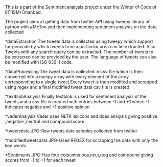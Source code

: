 This is a part of the Sentiment analysis project under the Winter of Code of IIT(ISM) Dhanbad.

The project aims at getting data from twitter API using tweepy library of python with #MeToo and then implementing sentiment analysis on the data collected

*dataExtraction
The tweets data is collected using tweepy which support for geocode by which tweets from a particular area can be extracted.
Also Tweets with any search query can be extracted.
The number of tweets to be extracted can be provided by the user.
The language of tweets can also be modified with ISO 639-1 code.

*dataProcessing
The tweet data is collected in csv file which is then converted into a numpy array with every element of the array corresponding to a single tweet.Every tweet is then modified and scrapped using regex and a final modified tweet data csv file is created.

*textblobAnalysis
Finally textblob is used for sentiment analysis of the tweets and a csv file is created with entries between -1 and +1 where -1 indicates negative and +1 positive opinion

*vaderAnalysis
Vader uses NLTK lexicons and does analysis giving positive ,negative ,neutral and compound score.

*tweetsdata.JPG-Raw tweets data samples collected from twitter

*modifiedtweetsdata.JPG-Used REGEX for scrapping the data with only the key words

*Sentiments.JPG-Has four coloumns pos,neut,neg and compound giving scores from -1 to +1 for each tweet
